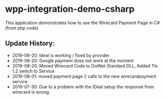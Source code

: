# wpp-integration-demo-csharp

This application demonstrates how to use the Wirecard Payment Page in C# (from php code)


## Update History:
- 2019-08-20: Ideal is working / fixed by provider 
- 2019-08-20: Google payment does not work at the moment
- 2019-08-20: Moved Wirecard Code to DotNet Standard DLL, Added Tls 1.2 switch to Service
- 2019-08-01: moved payment page 2 calls to the new wirecardpayment service
- 2019-07-30: Due to a problem with the IDeal setup the response from wirecard is wrong.
